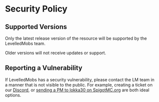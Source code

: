 # Security Policy

## Supported Versions

Only the latest release version of the resource will be supported by the LevelledMobs team.

Older versions will not receive updates or support.

## Reporting a Vulnerability

If LevelledMobs has a security vulnerability, please contact the LM team in a manner that is not
visible to the public. For example, creating a ticket on
our [Discord](https://www.discord.io/arcaneplugins),
or [sending a PM to lokka30 on SpigotMC.org](https://www.spigotmc.org/conversations/add?to=lokka30)
are both ideal options.